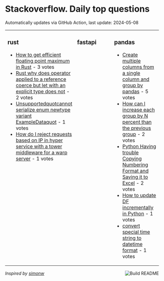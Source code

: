 # Stackoverflow. Daily top questions 

Automatically updates via GitHub Action, last update: <!-- date starts -->2024-05-08<!-- date ends -->


<table><tr><td valign="top" width="33%">

### rust
<!-- rust starts -->
* [How to get efficient floating point maximum in Rust](https://stackoverflow.com/questions/78450253/how-to-get-efficient-floating-point-maximum-in-rust) - 3 votes
* [Rust why does operator applied to a reference coerce but let with an explicit type does not](https://stackoverflow.com/questions/78443315/rust-why-does-operator-applied-to-a-reference-coerce-but-let-with-an-explicit-t) - 2 votes
* [Unsupportedquotcannot serialize enum newtype variant ExampleDataquot](https://stackoverflow.com/questions/78444158/unsupportedcannot-serialize-enum-newtype-variant-exampledata) - 1 votes
* [How do I reject requests based on IP in hyper service with a tower middleware for a warp server](https://stackoverflow.com/questions/78447218/how-do-i-reject-requests-based-on-ip-in-hyper-service-with-a-tower-middleware-fo) - 1 votes
<!-- rust ends -->
</td><td valign="top" width="34%">


### fastapi
<!-- fastapi starts -->

<!-- fastapi ends -->
</td><td valign="top" width="34%">


### pandas
<!-- pandas starts -->
* [Create multiple columns from a single column and group by pandas](https://stackoverflow.com/questions/78447053/create-multiple-columns-from-a-single-column-and-group-by-pandas) - 5 votes
* [How can I increase each group by N percent than the previous group](https://stackoverflow.com/questions/78449726/how-can-i-increase-each-group-by-n-percent-than-the-previous-group) - 2 votes
* [Python Having trouble Copying Numbering Format and Saving it to Excel](https://stackoverflow.com/questions/78445819/python-having-trouble-copying-numbering-format-and-saving-it-to-excel) - 2 votes
* [How to update DF incrementally in Python](https://stackoverflow.com/questions/78442027/how-to-update-df-incrementally-in-python) - 1 votes
* [convert special time string to datetime format](https://stackoverflow.com/questions/78439794/convert-special-time-string-to-datetime-format) - 1 votes
<!-- pandas ends -->
</td></tr></table>

<a href="https://github.com/hp0404/hp0404/actions"><img src="https://github.com/hp0404/hp0404/workflows/Build%20README/badge.svg" align="right" alt="Build README"></a> <p>*Inspired by  [simonw](https://github.com/simonw/simonw)*</p>
